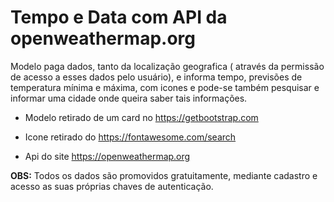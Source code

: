 # Tempo e Data com API da openweathermap.org

Modelo paga dados, tanto da localização geografica ( através da permissão de acesso a esses dados pelo usuário), e informa tempo, previsões de temperatura mínima e máxima, com icones e pode-se também pesquisar e informar uma cidade onde queira saber tais informações.

- Modelo retirado de um card no https://getbootstrap.com

- Icone retirado do https://fontawesome.com/search

- Api do site https://openweathermap.org

**OBS:** Todos os dados são promovidos gratuitamente, mediante cadastro e acesso as suas próprias chaves de autenticação.
